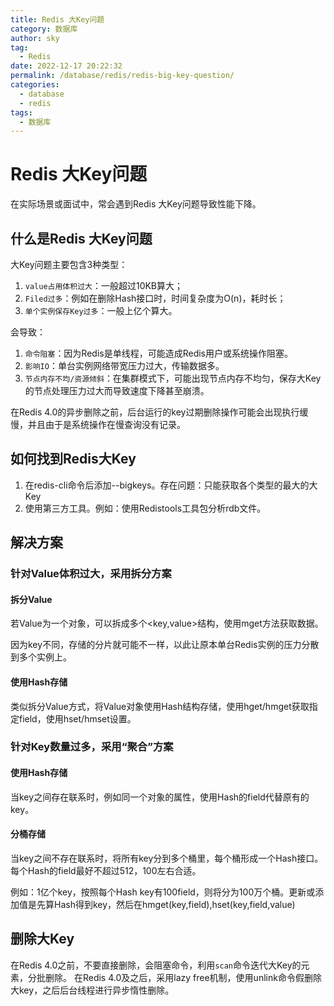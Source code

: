 ```yaml
---
title: Redis 大Key问题
category: 数据库
author: sky
tag: 
  - Redis
date: 2022-12-17 20:22:32
permalink: /database/redis/redis-big-key-question/
categories: 
  - database
  - redis
tags: 
  - 数据库
---
```

# Redis 大Key问题
在实际场景或面试中，常会遇到Redis 大Key问题导致性能下降。

## 什么是Redis 大Key问题
大Key问题主要包含3种类型：

1. `value占用体积过大`：一般超过10KB算大；
2. `Filed过多`：例如在删除Hash接口时，时间复杂度为O(n)，耗时长；
2. `单个实例保存Key过多`：一般上亿个算大。

会导致：
1. `命令阻塞`：因为Redis是单线程，可能造成Redis用户或系统操作阻塞。
2. `影响IO`：单台实例网络带宽压力过大，传输数据多。
3. `节点内存不均/资源倾斜`：在集群模式下，可能出现节点内存不均匀，保存大Key的节点处理压力过大而导致速度下降甚至崩溃。

在Redis 4.0的异步删除之前，后台运行的key过期删除操作可能会出现执行缓慢，并且由于是系统操作在慢查询没有记录。

## 如何找到Redis大Key
1. 在redis-cli命令后添加--bigkeys。存在问题：只能获取各个类型的最大的大Key
2. 使用第三方工具。例如：使用Redistools工具包分析rdb文件。

## 解决方案
### 针对Value体积过大，采用拆分方案
#### 拆分Value
若Value为一个对象，可以拆成多个<key,value>结构，使用mget方法获取数据。

因为key不同，存储的分片就可能不一样，以此让原本单台Redis实例的压力分散到多个实例上。
#### 使用Hash存储
类似拆分Value方式，将Value对象使用Hash结构存储，使用hget/hmget获取指定field，使用hset/hmset设置。
### 针对Key数量过多，采用“聚合”方案
#### 使用Hash存储
当key之间存在联系时，例如同一个对象的属性，使用Hash的field代替原有的key。
#### 分桶存储
当key之间不存在联系时，将所有key分到多个桶里，每个桶形成一个Hash接口。每个Hash的field最好不超过512，100左右合适。

例如：1亿个key，按照每个Hash key有100field，则将分为100万个桶。更新或添加值是先算Hash得到key，然后在hmget(key,field),hset(key,field,value)

## 删除大Key
在Redis 4.0之前，不要直接删除，会阻塞命令，利用`scan`命令迭代大Key的元素，分批删除。
在Redis 4.0及之后，采用lazy free机制，使用unlink命令假删除大key，之后后台线程进行异步惰性删除。

